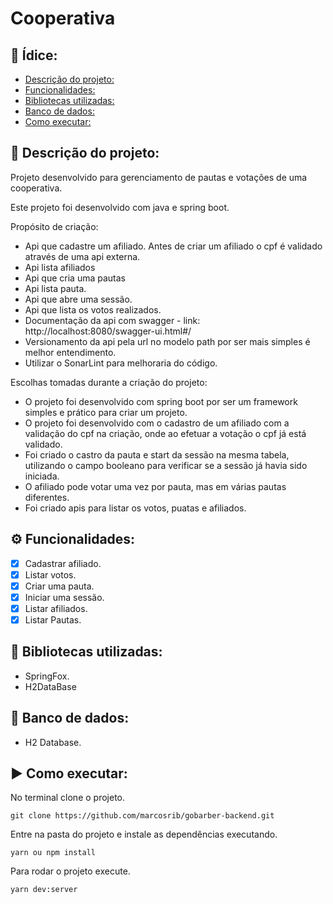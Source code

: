 # Cooperativa

## :page_with_curl: Ídice: 
  - [Descrição do projeto:](#memo-descrição-do-projeto)
  - [Funcionalidades:](#gear-funcionalidades)
  - [Bibliotecas utilizadas:](#file_folder-bibliotecas-utilizadas)
  -  [Banco de dados:](#floppy_disk-banco-de-dados)
  - [Como executar:](#arrow_forward-como-executar)

## :memo: Descrição do projeto:

Projeto desenvolvido para gerenciamento de pautas e votações de uma cooperativa.

Este projeto foi desenvolvido com java e spring boot.


 Propósito de criação:
 
- Api que cadastre um afiliado.
     Antes de criar um afiliado o cpf é validado através de uma api externa. 
- Api lista afiliados
- Api que cria uma pautas
- Api lista pauta.
- Api que abre uma sessão.
- Api que lista os votos realizados.
- Documentação da api com swagger - link: http://localhost:8080/swagger-ui.html#/
- Versionamento da api pela url no modelo path por ser mais simples é melhor entendimento.
- Utilizar o SonarLint para melhoraria do código.




 Escolhas tomadas durante a criação do projeto:
 
- O projeto foi desenvolvido com spring boot por ser um framework simples e prático para criar um projeto.
- O projeto foi desenvolvido com o cadastro de um afiliado com a validação do cpf na criação, onde ao efetuar a votação o cpf já está validado. 
- Foi criado o castro da pauta e start da sessão na mesma tabela, utilizando o campo booleano para verificar se a sessão já havia sido iniciada.
- O afiliado pode votar uma vez por pauta, mas em várias pautas diferentes.
- Foi criado apis para listar os votos, puatas e afiliados.


## :gear: Funcionalidades:

- [X] Cadastrar afiliado.
- [X] Listar votos.
- [X] Criar uma pauta.
- [X] Iniciar uma sessão.
- [X] Listar afiliados.
- [X] Listar Pautas.

## :file_folder: Bibliotecas utilizadas: 
- SpringFox.
- H2DataBase
## :floppy_disk: Banco de dados: 
- H2 Database.
## :arrow_forward: Como executar:
No terminal clone o projeto.
```
git clone https://github.com/marcosrib/gobarber-backend.git
```
Entre na pasta do projeto e instale as dependências executando.
```
yarn ou npm install
```
Para rodar o projeto execute.

```
yarn dev:server
```

